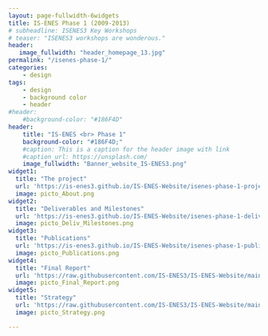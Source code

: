```yaml
---
layout: page-fullwidth-6widgets
title: IS-ENES Phase 1 (2009-2013)
# subheadline: ISENES3 Key Workshops
# teaser: "ISENES3 workshops are wonderous."
header:
   image_fullwidth: "header_homepage_13.jpg"
permalink: "/isenes-phase-1/"
categories:
    - design
tags:
    - design
    - background color
    - header
#header:
    #background-color: "#186F4D"
header:
    title: "IS-ENES <br> Phase 1"
    background-color: "#186F4D;"
    #caption: This is a caption for the header image with link
    #caption_url: https://unsplash.com/
    image_fullwidth: "Banner_website_IS-ENES3.png"
widget1:
  title: "The project"
  url: 'https://is-enes3.github.io/IS-ENES-Website/isenes-phase-1-project/'
  image: picto_About.png
widget2:
  title: "Deliverables and Milestones"
  url: 'https://is-enes3.github.io/IS-ENES-Website/isenes-phase-1-deliverables/'
  image: picto_Deliv_Milestones.png
widget3:
  title: "Publications"
  url: 'https://is-enes3.github.io/IS-ENES-Website/isenes-phase-1-publications/'
  image: picto_Publications.png
widget4:
  title: "Final Report"
  url: 'https://raw.githubusercontent.com/IS-ENES3/IS-ENES-Website/main/pdf_documents/IS-ENES_FinalReport_VF.pdf'
  image: picto_Final_Report.png
widget5:
  title: "Strategy"
  url: 'https://raw.githubusercontent.com/IS-ENES3/IS-ENES-Website/main/pdf_documents/ENES_foresight.pdf'
  image: picto_Strategy.png

---
```


